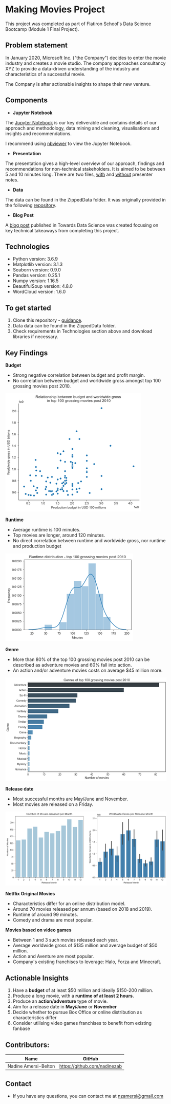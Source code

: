 # Making Movies Project

This project was completed as part of Flatiron School's Data Science Bootcamp (Module 1 Final Project).

## Problem statement
In January 2020, Microsoft Inc. ("the Company") decides to enter the movie industry and creates a movie studio. The company approaches consultancy XYZ to provide a data-driven understanding of the industry and characteristics of a successful movie.

The Company is after actionable insights to shape their new venture.

## Components

* **Jupyter Notebook**

The [Jupyter Notebook](https://github.com/nadinezab/making-movies/blob/master/Making%20Movies.ipynb) is our key deliverable and contains details of our approach and methodology, data mining and cleaning, visualisations and insights and recommendations. 

I recommend using [nbviewer](https://nbviewer.jupyter.org/) to view the Jupyter Notebook.

* **Presentation**

The presentation gives a high-level overview of our approach, findings and recommendations for non-technical stakeholders. It is aimed to be between 5 and 10 minutes long. There are two files, [with](https://github.com/nadinezab/making-movies/blob/master/Presentation_with_notes.pdf) and [without](https://github.com/nadinezab/making-movies/blob/master/Presentation.pdf) presenter notes.

* **Data**

The data can be found in the ZippedData folder. It was originally provided in the following [repository](https://github.com/learn-co-students/dsc-mod-1-project-v2-1-onl01-dtsc-pt-012120/tree/master/zippedData).

* **Blog Post**

A [blog post](https://towardsdatascience.com/5-technical-takeaways-from-my-first-eda-project-f806375574ce?source=friends_link&sk=85b2ff54b7d20f1d90ea89f3cc13e185) published in Towards Data Science was created focusing on key technical takeaways from completing this project.  

## Technologies
* Python version: 3.6.9
* Matplotlib version: 3.1.3
* Seaborn version: 0.9.0
* Pandas version: 0.25.1
* Numpy version: 1.16.5
* BeautifulSoup version: 4.8.0
* WordCloud version: 1.6.0


## To get started

1. Clone this repository - [guidance](https://help.github.com/articles/cloning-a-repository/).
2. Data data can be found in the ZippedData folder.
3. Check requirements in Technologies section above and download libraries if necessary.


## Key Findings

**Budget**
- Strong negative correlation between budget and profit margin.
- No correlation between budget and worldwide gross amongst top 100 grossing movies post 2010.

![Relationship between budget and worldwide gross](Budget.jpg)


**Runtime**
- Average runtime is 100 minutes.
- Top movies are longer, around 120 minutes.
- No direct correlation between runtime and worldwide gross, nor runtime and production budget

![Runtime for top 100 grossing movies post 2010](Runtime.jpg)

**Genre**
- More than 80% of the top 100 grossing movies post 2010 can be described as adventure movies and 60% fall into action.
- An action and/or adventure movies costs on average $45 million more.

![Genres of top 100 grossing movies post 2010](Genres.jpg)

**Release date**
- Most successful months are May/June and November.
- Most movies are released on a Friday.

![Release month count and worldwide gross per release month](Releasemonth.jpg)

**Netflix Original Movies**
- Characteristics differ for an online distribution model.
- Around 70 movies released per annum (based on 2018 and 2019).
- Runtime of around 99 minutes.
- Comedy and drama are most popular.

**Movies based on video games**
- Between 1 and 3 such movies released each year.
- Average worldwide gross of $135 million and average budget of $50 million.
- Action and Aventure are most popular.
- Company's existing franchises to leverage: Halo, Forza and Minecraft.

## Actionable Insights

1. Have a **budget** of at least $50 million and ideally $150-200 million.
2. Produce a long movie, with a **runtime of at least 2 hours**.
3. Produce an **action/adventure** type of movie.
4. Aim for a release date in **May/June** or **November**
5. Decide whether to pursue Box Office or online distribution as characteristics differ
6. Consider utilising video games franchises to benefit from existing fanbase

## Contributors:

|Name     |  GitHub   |
|---------|-----------------|
|Nadine Amersi-Belton |https://github.com/nadinezab|

## Contact

* If you have any questions, you can contact me at nzamersi@gmail.com
